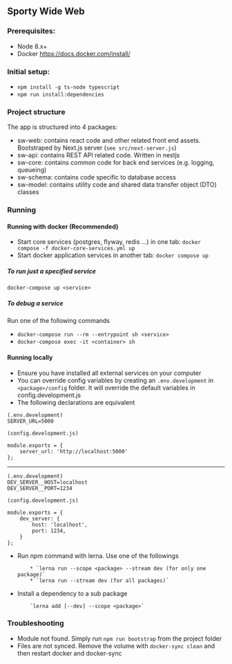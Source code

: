 ## Sporty Wide Web

### Prerequisites:

-   Node 8.x+
-   Docker https://docs.docker.com/install/

### Initial setup:

-   `npm install -g ts-node typescript`
-   `npm run install:dependencies`

### Project structure

The app is structured into 4 packages:

-   sw-web: contains react code and other related front end assets. Bootstraped by Next.js server (`see src/next-server.js`)
-   sw-api: contains REST API related code. Written in nestjs
-   sw-core: contains common code for back end services (e.g. logging, queueing)
-   sw-schema: contains code specific to database access
-   sw-model: contains utility code and shared data transfer object (DTO) classes

### Running

#### Running with docker (Recommended)

-   Start core services (postgres, flyway, redis ...) in one tab: `docker compose -f docker-core-services.yml up`
-   Start docker application services in another tab: `docker compose up`

##### To run just a specified service

`docker-compose up <service>`

##### To debug a service

Run one of the following commands

-   `docker-compose run --rm --entrypoint sh <service>`
-   `docker-compose exec -it <container> sh`

#### Running locally

-   Ensure you have installed all external services on your computer
-   You can override config variables by creating an `.env.development` in `<package>/config` folder. It will override the default variables in config.development.js
-   The following declarations are equivalent

```
(.env.development)
SERVER_URL=5000
```

```
(config.development.js)

module.exports = {
	server_url: 'http://localhost:5000'
};
```

---

```
(.env.development)
DEV_SERVER__HOST=localhost
DEV_SERVER__PORT=1234
```

```
(config.development.js)

module.exports = {
	dev_server: {
		host: 'localhost',
		port: 1234,
	}
};
```

-   Run npm command with lerna. Use one of the followings

        	* `lerna run --scope <package> --stream dev (for only one package)`
        	* `lerna run --stream dev (for all packages)`

-   Install a dependency to a sub package

        	`lerna add [--dev] --scope <package>`

### Troubleshooting

-   Module not found. Simply run `npm run bootstrap` from the project folder
-   Files are not synced. Remove the volume with `docker-sync clean` and then restart docker and docker-sync
